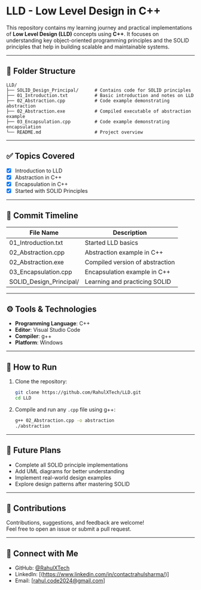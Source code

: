 
# LLD - Low Level Design in C++

This repository contains my learning journey and practical implementations of **Low Level Design (LLD)** concepts using **C++**. It focuses on understanding key object-oriented programming principles and the SOLID principles that help in building scalable and maintainable systems.

---

## 📁 Folder Structure

```
LLD/
├── SOLID_Design_Principal/      # Contains code for SOLID principles
├── 01_Introduction.txt          # Basic introduction and notes on LLD
├── 02_Abstraction.cpp           # Code example demonstrating abstraction
├── 02_Abstraction.exe           # Compiled executable of abstraction example
├── 03_Encapsulation.cpp         # Code example demonstrating encapsulation
└── README.md                    # Project overview
```

---

## ✅ Topics Covered

- [x] Introduction to LLD
- [x] Abstraction in C++
- [x] Encapsulation in C++
- [x] Started with SOLID Principles

---

## 📆 Commit Timeline

| File Name             | Description                         | 
|----------------------|-------------------------------------|
| 01_Introduction.txt  | Started LLD basics                  |
| 02_Abstraction.cpp   | Abstraction example in C++          |
| 02_Abstraction.exe   | Compiled version of abstraction     | 
| 03_Encapsulation.cpp | Encapsulation example in C++        | 
| SOLID_Design_Principal/ | Learning and practicing SOLID     | 

---

## ⚙️ Tools & Technologies

- **Programming Language**: C++
- **Editor**: Visual Studio Code
- **Compiler**: g++
- **Platform**: Windows

---

## 🚀 How to Run

1. Clone the repository:
   ```bash
   git clone https://github.com/RahulXTech/LLD.git
   cd LLD
   ```

2. Compile and run any `.cpp` file using g++:
   ```bash
   g++ 02_Abstraction.cpp -o abstraction
   ./abstraction
   ```

---

## 📝 Future Plans

- Complete all SOLID principle implementations
- Add UML diagrams for better understanding
- Implement real-world design examples
- Explore design patterns after mastering SOLID

---

## 🙌 Contributions

Contributions, suggestions, and feedback are welcome!  
Feel free to open an issue or submit a pull request.

---

## 🔗 Connect with Me

- GitHub: [@RahulXTech](https://github.com/RahulXTech)
- LinkedIn: [(https://www.linkedin.com/in/contactrahulsharma/)]
- Email: [rahul.code2024@gmail.com]
